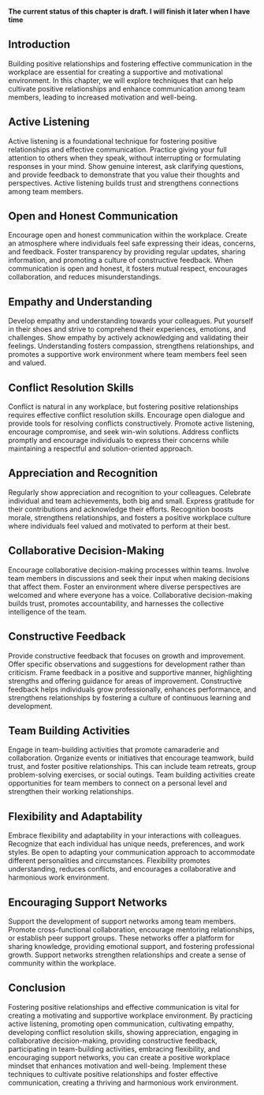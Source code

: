 **The current status of this chapter is draft. I will finish it later when I have time**

Introduction
------------

Building positive relationships and fostering effective communication in the workplace are essential for creating a supportive and motivational environment. In this chapter, we will explore techniques that can help cultivate positive relationships and enhance communication among team members, leading to increased motivation and well-being.

Active Listening
----------------

Active listening is a foundational technique for fostering positive relationships and effective communication. Practice giving your full attention to others when they speak, without interrupting or formulating responses in your mind. Show genuine interest, ask clarifying questions, and provide feedback to demonstrate that you value their thoughts and perspectives. Active listening builds trust and strengthens connections among team members.

Open and Honest Communication
-----------------------------

Encourage open and honest communication within the workplace. Create an atmosphere where individuals feel safe expressing their ideas, concerns, and feedback. Foster transparency by providing regular updates, sharing information, and promoting a culture of constructive feedback. When communication is open and honest, it fosters mutual respect, encourages collaboration, and reduces misunderstandings.

Empathy and Understanding
-------------------------

Develop empathy and understanding towards your colleagues. Put yourself in their shoes and strive to comprehend their experiences, emotions, and challenges. Show empathy by actively acknowledging and validating their feelings. Understanding fosters compassion, strengthens relationships, and promotes a supportive work environment where team members feel seen and valued.

Conflict Resolution Skills
--------------------------

Conflict is natural in any workplace, but fostering positive relationships requires effective conflict resolution skills. Encourage open dialogue and provide tools for resolving conflicts constructively. Promote active listening, encourage compromise, and seek win-win solutions. Address conflicts promptly and encourage individuals to express their concerns while maintaining a respectful and solution-oriented approach.

Appreciation and Recognition
----------------------------

Regularly show appreciation and recognition to your colleagues. Celebrate individual and team achievements, both big and small. Express gratitude for their contributions and acknowledge their efforts. Recognition boosts morale, strengthens relationships, and fosters a positive workplace culture where individuals feel valued and motivated to perform at their best.

Collaborative Decision-Making
-----------------------------

Encourage collaborative decision-making processes within teams. Involve team members in discussions and seek their input when making decisions that affect them. Foster an environment where diverse perspectives are welcomed and where everyone has a voice. Collaborative decision-making builds trust, promotes accountability, and harnesses the collective intelligence of the team.

Constructive Feedback
---------------------

Provide constructive feedback that focuses on growth and improvement. Offer specific observations and suggestions for development rather than criticism. Frame feedback in a positive and supportive manner, highlighting strengths and offering guidance for areas of improvement. Constructive feedback helps individuals grow professionally, enhances performance, and strengthens relationships by fostering a culture of continuous learning and development.

Team Building Activities
------------------------

Engage in team-building activities that promote camaraderie and collaboration. Organize events or initiatives that encourage teamwork, build trust, and foster positive relationships. This can include team retreats, group problem-solving exercises, or social outings. Team building activities create opportunities for team members to connect on a personal level and strengthen their working relationships.

Flexibility and Adaptability
----------------------------

Embrace flexibility and adaptability in your interactions with colleagues. Recognize that each individual has unique needs, preferences, and work styles. Be open to adapting your communication approach to accommodate different personalities and circumstances. Flexibility promotes understanding, reduces conflicts, and encourages a collaborative and harmonious work environment.

Encouraging Support Networks
----------------------------

Support the development of support networks among team members. Promote cross-functional collaboration, encourage mentoring relationships, or establish peer support groups. These networks offer a platform for sharing knowledge, providing emotional support, and fostering professional growth. Support networks strengthen relationships and create a sense of community within the workplace.

Conclusion
----------

Fostering positive relationships and effective communication is vital for creating a motivating and supportive workplace environment. By practicing active listening, promoting open communication, cultivating empathy, developing conflict resolution skills, showing appreciation, engaging in collaborative decision-making, providing constructive feedback, participating in team-building activities, embracing flexibility, and encouraging support networks, you can create a positive workplace mindset that enhances motivation and well-being. Implement these techniques to cultivate positive relationships and foster effective communication, creating a thriving and harmonious work environment.
